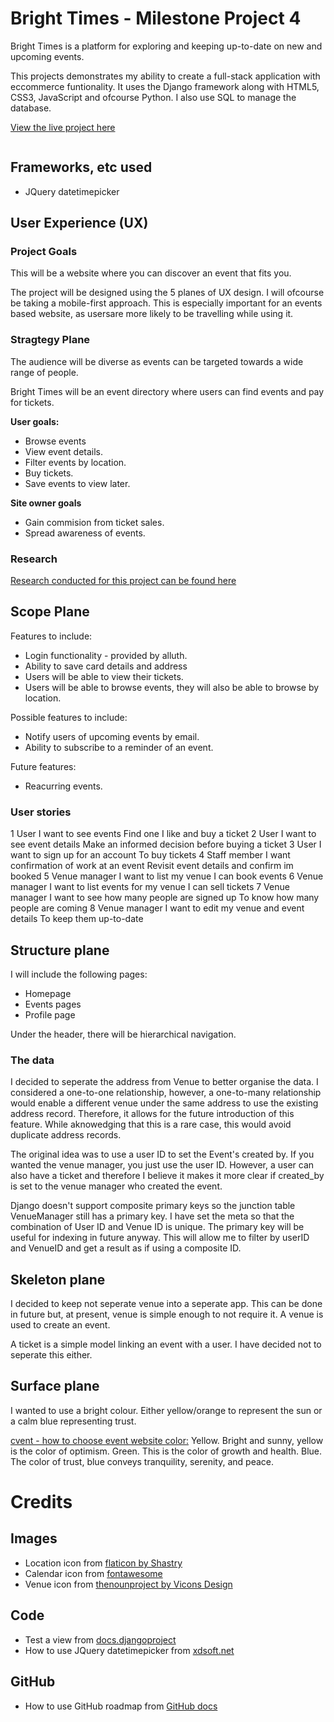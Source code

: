 # Bright Times - Milestone Project 4

Bright Times is a platform for exploring and keeping up-to-date on new and upcoming events. 

This projects demonstrates my ability to create a full-stack application with eccommerce funtionality. It uses the Django framework along with HTML5, CSS3, JavaScript and ofcourse Python. I also use SQL to manage the database.

[View the live project here]()

![]()

## Frameworks, etc used

* JQuery datetimepicker

## User Experience (UX)

### Project Goals

This will be a website where you can discover an event that fits you. 

The project will be designed using the 5 planes of UX design. I will ofcourse be taking a mobile-first approach. This is especially important for an events based website, as usersare more likely to be travelling while using it.

### Stragtegy Plane

The audience will be diverse as events can be targeted towards a wide range of people.

Bright Times will be an event directory where users can find events and pay for tickets.

**User goals:**
* Browse events
* View event details.
* Filter events by location.
* Buy tickets.
* Save events to view later.

**Site owner goals**
* Gain commision from ticket sales.
* Spread awareness of events.

### Research

[Research conducted for this project can be found here](docs/research/Research.md)

## Scope Plane

Features to include:
* Login functionality - provided by alluth.
* Ability to save card details and address
* Users will be able to view their tickets.
* Users will be able to browse events, they will also be able to browse by location.

Possible features to include:
* Notify users of upcoming events by email.
* Ability to subscribe to a reminder of an event.

Future features:
* Reacurring events.

### User stories

<!-- Turn this into a table -->
1	User	I want to see events 	Find one I like and buy a ticket
2	User	I want to see event details	Make an informed decision before buying a ticket
3	User 	I want to sign up for an account	To buy tickets
4	Staff member	I want confirmation of work at an event	Revisit event details and confirm im booked
5	Venue manager	I want to list my venue	I can book events
6	Venue manager	I want to list events for my venue	I can sell tickets
7	Venue manager	I want to see how many people are signed up	To know how many people are coming
8	Venue manager	I want to edit my venue and event details	To keep them up-to-date

## Structure plane

I will include the following pages:
* Homepage
* Events pages
* Profile page

Under the header, there will be hierarchical navigation.

### The data

I decided to seperate the address from Venue to better organise the data. I considered a one-to-one relationship, however, a one-to-many relationship would enable a different venue under the same address to use the existing address record. Therefore, it allows for the future introduction of this feature. While aknowedging that this is a rare case, this would avoid duplicate address records.

The original idea was to use a user ID to set the Event's created by. If you wanted the venue manager, you just use the user ID. However, a user can also have a ticket and therefore I believe it makes it more clear if created_by is set to the venue manager who created the event.

Django doesn't support composite primary keys so the junction table VenueManager still has a primary key. I have set the meta so that the combination of User ID and Venue ID is unique. The primary key will be useful for indexing in future anyway.
This will allow me to filter by userID and VenueID and get a result as if using a composite ID.


## Skeleton plane

I decided to keep not seperate venue into a seperate app. This can be done in future but, at present, venue is simple enough to not require it. A venue is used to create an event.

A ticket is a simple model linking an event with a user. I have decided not to seperate this either.

## Surface plane

I wanted to use a bright colour. Either yellow/orange to represent the sun or a calm blue representing trust. 

[cvent - how to choose event website color:](https://www.cvent.com/en/blog/events/how-to-choose-event-website-color)
Yellow. Bright and sunny, yellow is the color of optimism.
Green. This is the color of growth and health.
Blue. The color of trust, blue conveys tranquility, serenity, and peace.

# Credits

## Images

* Location icon from [flaticon by Shastry](https://www.flaticon.com/free-icon/map_9120063?term=venue&page=1&position=79&origin=search&related_id=9120063)
* Calendar icon from [fontawesome](https://fontawesome.com/icons/calendar?f=classic&s=regular)
* Venue icon from [thenounproject by Vicons Design](https://thenounproject.com/icon/venue-79187/)

## Code

* Test a view from [docs.djangoproject](https://docs.djangoproject.com/en/5.0/intro/tutorial05/#test-a-view)
* How to use JQuery datetimepicker from [xdsoft.net](https://xdsoft.net/jqplugins/datetimepicker/) 

## GitHub

* How to use GitHub roadmap from [GitHub docs](https://docs.github.com/en/issues/planning-and-tracking-with-projects/customizing-views-in-your-project/customizing-the-roadmap-layout)